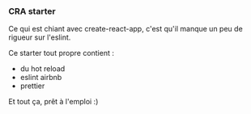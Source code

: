 ### CRA starter

Ce qui est chiant avec create-react-app, c'est qu'il manque un peu de rigueur sur l'eslint.

Ce starter tout propre contient : 
- du hot reload
- eslint airbnb
- prettier

Et tout ça, prêt à l'emploi :) 